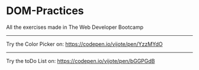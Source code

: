 # DOM-Practices
All the exercises made in The Web Developer Bootcamp
*****
Try the Color Picker on: https://codepen.io/vijote/pen/YzzMYdO
*****
Try the toDo List on: https://codepen.io/vijote/pen/bGGPGdB

